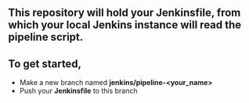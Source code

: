 ## **This repository will hold your Jenkinsfile, from which your local Jenkins instance will read the pipeline script.**

## To get started, 
* Make a new branch named **jenkins/pipeline-<your_name>**
* Push your **Jenkinsfile** to this branch